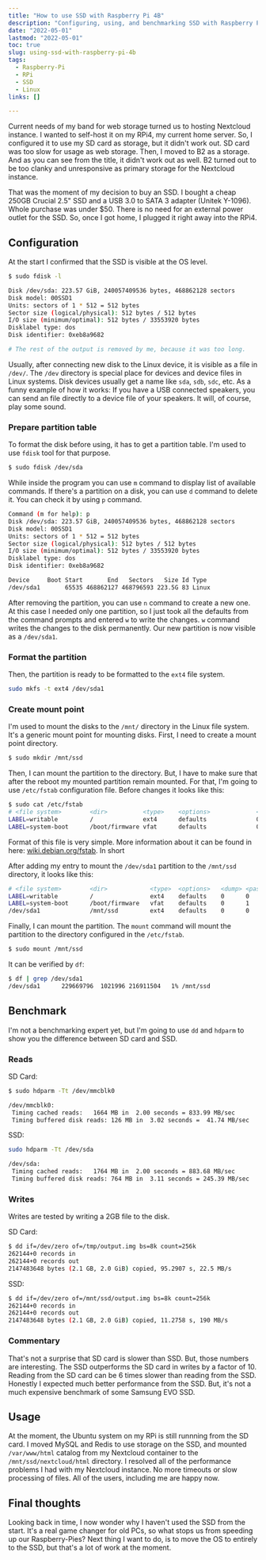 ```yaml
---
title: "How to use SSD with Raspberry Pi 4B"
description: "Configuring, using, and benchmarking SSD with Raspberry Pi 4B connected through USB."
date: "2022-05-01"
lastmod: "2022-05-01"
toc: true
slug: using-ssd-with-raspberry-pi-4b
tags:
  - Raspberry-Pi
  - RPi
  - SSD
  - Linux
links: []

---
```


Current needs of my band for web storage turned us to hosting Nextcloud
instance. I wanted to self-host it on my RPi4, my current home server. So, I
configured it to use my SD card as storage, but it didn't work out. SD card was
too slow for usage as web storage. Then, I moved to B2 as a storage. And as you
can see from the title, it didn't work out as well. B2 turned out to be too
clanky and unresponsive as primary storage for the Nextcloud instance.

That was the moment of my decision to buy an SSD. I bought a cheap 250GB Crucial
2.5" SSD and a USB 3.0 to SATA 3 adapter (Unitek Y-1096). Whole purchase was
under $50. There is no need for an external power outlet for the SSD. So, once I
got home, I plugged it right away into the RPi4. 

## Configuration

At the start I confirmed that the SSD is visible at the OS level.

```bash {linenos=false}
$ sudo fdisk -l

Disk /dev/sda: 223.57 GiB, 240057409536 bytes, 468862128 sectors
Disk model: 00SSD1
Units: sectors of 1 * 512 = 512 bytes
Sector size (logical/physical): 512 bytes / 512 bytes
I/O size (minimum/optimal): 512 bytes / 33553920 bytes
Disklabel type: dos
Disk identifier: 0xeb8a9682

# The rest of the output is removed by me, because it was too long.
```

Usually, after connecting new disk to the Linux device, it is visible as a file
in `/dev/`. The `/dev` directory is special place for devices and device
files in Linux systems. Disk devices usually get a name like `sda`, `sdb`,
`sdc`, etc. As a funny example of how it works: If you have a USB connected
speakers, you can send an file directly to a device file of your speakers.
It will, of course, play some sound.

### Prepare partition table

To format the disk before using, it has to get a partition table. I'm used to
use `fdisk` tool for that purpose.

```bash {linenos=false}
$ sudo fdisk /dev/sda
```

While inside the program you can use `m` command to display list of available
commands. If there's a partition on a disk, you can use `d` command to delete
it. You can check it by using `p` command.

```bash {linenos=false}
Command (m for help): p
Disk /dev/sda: 223.57 GiB, 240057409536 bytes, 468862128 sectors
Disk model: 00SSD1
Units: sectors of 1 * 512 = 512 bytes
Sector size (logical/physical): 512 bytes / 512 bytes
I/O size (minimum/optimal): 512 bytes / 33553920 bytes
Disklabel type: dos
Disk identifier: 0xeb8a9682

Device     Boot Start       End   Sectors   Size Id Type
/dev/sda1       65535 468862127 468796593 223.5G 83 Linux
```

After removing the partition, you can use `n` command to create a new one. At
this case I needed only one partition, so I just took all the defaults from the
command prompts and entered `w` to write the changes. `w` command writes the
changes to the disk permanently. Our new partition is now visible as a
`/dev/sda1`.

### Format the partition
Then, the partition is
ready to be formatted to the `ext4` file system.

```bash {linenos=false}
sudo mkfs -t ext4 /dev/sda1
```

### Create mount point

I'm used to mount the disks to the `/mnt/` directory in the Linux file system.
It's a generic mount point for mounting disks. First, I need to create a mount
point directory.

```bash {linenos=false}
$ sudo mkdir /mnt/ssd
```

Then, I can mount the partition to the directory. But, I have to make sure that
after the reboot my mounted partition remain mounted. For that, I'm going to use
`/etc/fstab` configuration file. Before changes it looks like this:

```bash {linenos=false}
$ sudo cat /etc/fstab
# <file system>        <dir>          <type>    <options>             <dump> <pass>
LABEL=writable         /              ext4      defaults              0      0
LABEL=system-boot      /boot/firmware vfat      defaults              0      1
```

Format of this file is very simple. More information about it can be found in
here: [wiki.debian.org/fstab](https://wiki.debian.org/fstab). In short 

After adding my entry to mount the `/dev/sda1` partition to the `/mnt/ssd`
directory, it looks like this:

```bash {linenos=false}
# <file system>        <dir>            <type>  <options>   <dump> <pass>
LABEL=writable         /                ext4    defaults    0      0
LABEL=system-boot      /boot/firmware   vfat    defaults    0      1
/dev/sda1              /mnt/ssd         ext4    defaults    0      0
```

Finally, I can mount the partition. The `mount` command will mount the partition to
the directory configured in the `/etc/fstab`.

```bash {linenos=false}
$ sudo mount /mnt/ssd
```

It can be verified by `df`:

```bash {linenos=false} 
$ df | grep /dev/sda1
/dev/sda1      229669796  1021996 216911504   1% /mnt/ssd
```

## Benchmark

I'm not a benchmarking expert yet, but I'm going to use `dd` and `hdparm` to
show you the difference between SD card and SSD.

### Reads

SD Card:
```bash {linenos=false}
$ sudo hdparm -Tt /dev/mmcblk0

/dev/mmcblk0:
 Timing cached reads:   1664 MB in  2.00 seconds = 833.99 MB/sec
 Timing buffered disk reads: 126 MB in  3.02 seconds =  41.74 MB/sec
```

SSD:
```bash {linenos=false}
sudo hdparm -Tt /dev/sda

/dev/sda:
 Timing cached reads:   1764 MB in  2.00 seconds = 883.68 MB/sec
 Timing buffered disk reads: 764 MB in  3.11 seconds = 245.39 MB/sec
```

### Writes

Writes are tested by writing a 2GB file to the disk.

SD Card:
```bash {linenos=false}
$ dd if=/dev/zero of=/tmp/output.img bs=8k count=256k
262144+0 records in
262144+0 records out
2147483648 bytes (2.1 GB, 2.0 GiB) copied, 95.2907 s, 22.5 MB/s
```

SSD:
```bash {linenos=false}
$ dd if=/dev/zero of=/mnt/ssd/output.img bs=8k count=256k
262144+0 records in
262144+0 records out
2147483648 bytes (2.1 GB, 2.0 GiB) copied, 11.2758 s, 190 MB/s
```

### Commentary

That's not a surprise that SD card is slower than SSD. But, those numbers are
interesting. The SSD outperforms the SD card in writes by a factor of 10.
Reading from the SD card can be 6 times slower than reading from the SSD.
Honestly I expected much better performance from the SSD. But, it's not a much
expensive benchmark of some Samsung EVO SSD.

## Usage

At the moment, the Ubuntu system on my RPi is still runnning from the SD card. I
moved MySQL and Redis to use storage on the SSD, and mounted `/var/www/html`
catalog from my Nextcloud container to the `/mnt/ssd/nextcloud/html` directory.
I resolved all of the performance problems I had with my Nextcloud instance. No
more timeouts or slow processing of files. All of the users, including me are
happy now.

## Final thoughts

Looking back in time, I now wonder why I haven't used the SSD from the start.
It's a real game changer for old PCs, so what stops us from speeding up our
Raspberry-Pies? Next thing I want to do, is to move the OS to entirely to the
SSD, but that's a lot of work at the moment.

